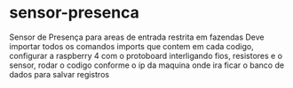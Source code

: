 # sensor-presenca
Sensor de Presença para areas de entrada restrita em fazendas
Deve importar todos os comandos imports que contem em cada codigo, configurar a raspberry 4 com o protoboard interligando fios, resistores e o sensor, rodar o codigo conforme o ip da maquina onde ira ficar o banco de dados para salvar registros

